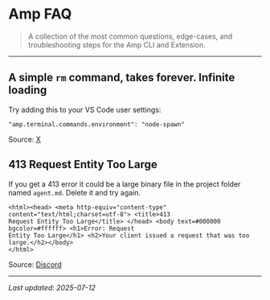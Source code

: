 # Amp FAQ

> A collection of the most common questions, edge-cases, and troubleshooting steps for the Amp CLI and Extension.  

---

## A simple `rm` command, takes forever. Infinite loading

Try adding this to your VS Code user settings:

`"amp.terminal.commands.environment": "node-spawn"`

Source: [X](https://x.com/Varkoffs/status/1944036104774025279)

## 413 Request Entity Too Large

If you get a 413 error it could be a large binary file in the project folder named `agent.md`. Delete it and try again.

```text
<html><head> <meta http-equiv="content-type" content="text/html;charset=utf-8"> <title>413
Request Entity Too Large</title> </head> <body text=#000000 bgcolor=#ffffff> <h1>Error: Request
Entity Too Large</h1> <h2>Your client issued a request that was too large.</h2></body>
</html>
```

Source: [Discord](https://discord.com/channels/1369018393407127613/1392299889550954596)

---

_Last updated: 2025-07-12_
